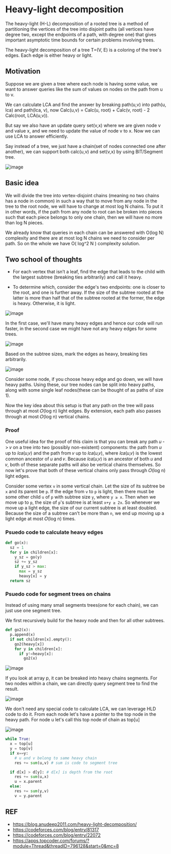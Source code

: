 # Heavy-light decomposition

The heavy-light (H-L) decomposition of a rooted tree is a method of partitioning the vertices of the tree into 
disjoint paths (all vertices have degree two, except the endpoints of a path, with degree one) that gives important 
asymptotic time bounds for certain problems involving trees.

The heavy-light decomposition of a tree T=(V, E) is a coloring of the tree's edges. Each edge is either heavy or light. 

## Motivation

Suppose we are given a tree where each node is having some value, we want to answer queries like the sum of values on nodes on the path from u to v.

We can calculate LCA and find the answer by breaking path(u,v) into path(u, lca) and path(lca, v), now Calc(u,v) = Calc(u, root) + Calc(v, root) - 2 Calc(root, LCA(u,v)).

But say we also have an update query set(v,x) where we are given node v and value x, and we need to update the value of node v to x. Now we can use LCA to answer efficiently.

Say instead of a tree, we just have a chain(set of nodes connected one after another), we can support both calc(u,v) and set(v,x) by using BIT/Segment tree.

![image](https://user-images.githubusercontent.com/19663316/115997295-42735e80-a600-11eb-9d0c-84b492d83964.png)

## Basic idea

We will divide the tree into vertex-disjoint chains (meaning no two chains has a node in common) in such a way that to move from any node in the tree to the root node, we will have to change at most log N chains. To put it in other words, if the path from any node to root can be broken into pieces such that each piece belongs to only one chain, then we will have no more than log N pieces.

We already know that queries in each chain can be answered with O(log N) complexity and there are at most log N chains we need to consider per path. So on the whole we have O( log^2 N ) complexity solution.

## Two school of thoughts

* For each vertex that isn’t a leaf, find the edge that leads to the child with the largest subtree (breaking ties arbitrarily) and call it heavy.

* To determine which, consider the edge's two endpoints: one is closer to the root, and one is further away. 
  If the size of the subtree rooted at the latter is more than half that of the subtree rooted at the former, the edge is heavy. 
  Otherwise, it is light.


![image](https://user-images.githubusercontent.com/19663316/115995981-24efc600-a5fb-11eb-8722-7233db484cfc.png)

In the first case, we'll have many heavy edges and hence our code will run faster, in the second case we might have not any heavy edges for some trees.

![image](https://user-images.githubusercontent.com/19663316/115997083-6e421480-a5ff-11eb-93f1-42cd4a97a50c.png)

Based on the subtree sizes, mark the edges as heavy, breaking ties arbitrarily.

![image](https://user-images.githubusercontent.com/19663316/115997107-7bf79a00-a5ff-11eb-8fcc-3d46478b2954.png)

Consider some node, if you choose heavy edge and go down, we will have heavy paths. Using these, our tree nodes can be split into heavy paths, along with some single leaf nodes(these can be thought of as paths of size 1).

Now the key idea about this setup is that any path on the tree will pass through at most 𝑂(log n) light edges. By extension, each path also passes through at most 𝑂(log n) vertical chains.

### Proof

One useful idea for the proof of this claim is that you can break any path 𝑢 -> 𝑣 on a tree into two (possibly non-existent) components: the path from 𝑢 up to 𝑙𝑐𝑎(𝑢,𝑣) and the path from 𝑣 up to 𝑙𝑐𝑎(𝑢,𝑣), where 𝑙𝑐𝑎(𝑢,𝑣) is the lowest common ancestor of 𝑢 and 𝑣. Because 𝑙𝑐𝑎(𝑢,𝑣) is an ancestor of both 𝑢 and 𝑣, both of these separate paths will also be vertical chains themselves. So now let's prove that both of these vertical chains only pass through 𝑂(log n) light edges.

Consider some vertex `v` in some vertical chain. Let the size of its subtree be `x` and its parent be `p`. If the edge from `v` to `p` is light, then there must be some other child `u` of `p` with subtree size `y`, where `y ≥ x`. Then when we move up to `p`, the size of `p`'s subtree is at least `x+y ≥ 2x`. So whenever we move up a light edge, the size of our current subtree is at least doubled. Because the size of a subtree can't be more than `n`, we end up moving up a light edge at most 𝑂(log n) times.

### Psuedo code to calculate heavy edges

```python
def go(x):
  sz = 1
  for y in children[x]:
    y_sz = go(y)
    sz += y_sz
    if y_sz > max:
      max = y_sz
      heavy[x] = y
  return sz
```
### Psuedo code for segment trees on chains

Instead of using many small segments trees(one for each chain), we can just use one segment tree.

We first recursively build for the heavy node and then for all other subtrees.

```python
def go2(x):
  p.append(x)
  if not children[x].empty():
    go2(heavy[x])
    for y in children[x]:
      if y!=heavy[x]:
        go2(x)
```

![image](https://user-images.githubusercontent.com/19663316/115999338-f11b9d00-a608-11eb-9c6c-148742a297aa.png)

If you look at array p, it can be breaked into heavy chains segments. For two nodes within a chain, we can directly query segment tree to find the result.

![image](https://user-images.githubusercontent.com/19663316/115999408-363fcf00-a609-11eb-8412-3e89d89d4288.png)


We don't need any special code to calculate LCA, we can leverage HLD code to do it. From each node let's have a pointer to the top node in the heavy path. For node u let's call this top node of chain as top[u]

![image](https://user-images.githubusercontent.com/19663316/115999560-e6153c80-a609-11eb-8a08-f9b03b66f407.png)

```python
while True:
  x = top[u]
  y = top[v]
  if x==y:
    # u and v belong to same heavy chain
    res += sum(u,v) # sum is code to segment tree

  if d[x] > d[y]: # d[x] is depth from the root
    res += sum(u,x)
    u = x.parent
  else:
    res += sum(y,v)
    v = y.parent
```

## REF

* <https://blog.anudeep2011.com/heavy-light-decomposition/>
* <https://codeforces.com/blog/entry/81317>
* <https://codeforces.com/blog/entry/22072>
* <https://apps.topcoder.com/forums/?module=Thread&threadID=796128&start=0&mc=8>
